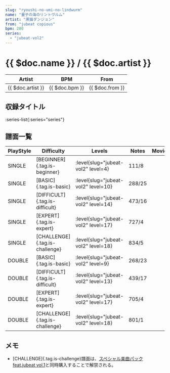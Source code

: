 ```yaml
---
slug: "ryoushi-no-umi-no-lindwurm"
name: "量子の海のリントヴルム"
artist: "黒猫ダンジョン"
from: "jubeat copious"
bpm: 280
series:
  - "jubeat-vol2"
---
```


# {{ $doc.name }} / {{ $doc.artist }}

|Artist|BPM|From|
|------|---|----|
|{{ $doc.artist }}|{{ $doc.bpm }}|{{ $doc.from }}|

## 収録タイトル

:series-list{:series="series"}

## 譜面一覧

|PlayStyle|Difficulty|Levels|Notes|Movie|
|---------|----------|------|-----|-----|
|SINGLE|[BEGINNER]{.tag.is-beginner}|<div class="field is-grouped is-grouped-multiline"> :level{slug="jubeat-vol2" level=4}</div>|111/8||
|SINGLE|[BASIC]{.tag.is-basic}|<div class="field is-grouped is-grouped-multiline"> :level{slug="jubeat-vol2" level=10}</div>|288/25||
|SINGLE|[DIFFICULT]{.tag.is-difficult}|<div class="field is-grouped is-grouped-multiline"> :level{slug="jubeat-vol2" level=14}</div>|473/16||
|SINGLE|[EXPERT]{.tag.is-expert}|<div class="field is-grouped is-grouped-multiline"> :level{slug="jubeat-vol2" level=17}</div>|727/4||
|SINGLE|[CHALLENGE]{.tag.is-challenge}|<div class="field is-grouped is-grouped-multiline"> :level{slug="jubeat-vol2" level=18}</div>|834/5||
|DOUBLE|[BASIC]{.tag.is-basic}|<div class="field is-grouped is-grouped-multiline"> :level{slug="jubeat-vol2" level=9}</div>|268/23||
|DOUBLE|[DIFFICULT]{.tag.is-difficult}|<div class="field is-grouped is-grouped-multiline"> :level{slug="jubeat-vol2" level=13}</div>|439/17||
|DOUBLE|[EXPERT]{.tag.is-expert}|<div class="field is-grouped is-grouped-multiline"> :level{slug="jubeat-vol2" level=17}</div>|705/4||
|DOUBLE|[CHALLENGE]{.tag.is-challenge}|<div class="field is-grouped is-grouped-multiline"> :level{slug="jubeat-vol2" level=18}</div>|801/1||

## メモ

- [CHALLENGE]{.tag.is-challenge}譜面は、[スペシャル楽曲パック feat.jubeat vol.1](/series/grand-prix#スペシャル楽曲パック-featjubeat-vol1)と同時購入することで解禁される。
